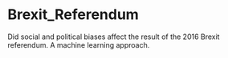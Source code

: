# Brexit_Referendum
Did social and political biases affect the result of the 2016 Brexit referendum. 
A machine learning approach.

